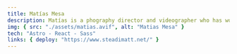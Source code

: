 ```yaml
---
title: Matías Mesa
description: Matías is a phography director and videographer who has worked in several movies and commercials. Also, he is the best father in the world :D. I've built his personal website, which includes all of the projects he has worked in and the camera gear he rents.
img: { src: "./assets/matias.avif", alt: "Matias Mesa" }
tech: "Astro - React - Sass"
links: { deploy: "https://www.steadimatt.net/" }
---
```

